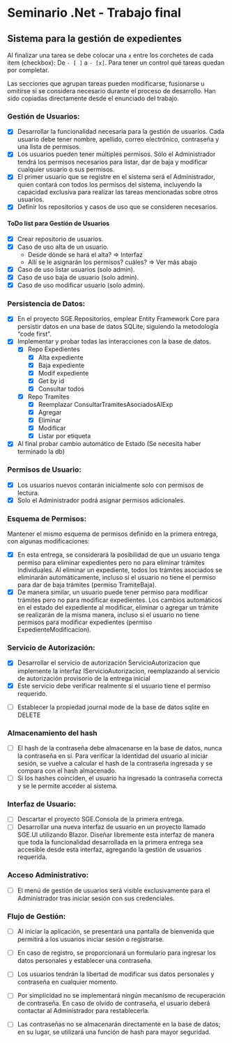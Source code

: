 # Seminario .Net - Trabajo final 
## Sistema para la gestión de expedientes

Al finalizar una tarea se debe colocar una `x` entre los corchetes de cada item (checkbox): De `- [ ]` a `- [x]`. Para tener un control qué tareas quedan por completar.

Las secciones que agrupan tareas pueden modificarse, fusionarse u omitirse si se considera necesario durante el proceso de desarrollo. Han sido copiadas directamente desde el enunciado del trabajo.

### Gestión de Usuarios:
- [x] Desarrollar la funcionalidad necesaria para la gestión de usuarios. Cada usuario debe tener nombre, apellido, correo electrónico, contraseña y una lista de permisos.
- [x] Los usuarios pueden tener múltiples permisos. Sólo el Administrador tendrá los permisos necesarios para listar, dar de baja y modificar cualquier usuario o sus permisos.
- [x] El primer usuario que se registre en el sistema será el Administrador, quien contará con todos los permisos del sistema, incluyendo la capacidad exclusiva para realizar las tareas mencionadas sobre otros usuarios.
- [x] Definir los repositorios y casos de uso que se consideren necesarios.

#### ToDo list para Gestión de Usuarios
  - [x] Crear repositorio de usuarios.
    <!-- - [ ] Crear clase abstracta RepositorioBase. -->
  - [x] Caso de uso alta de un usuario.
    - Desde dónde se hará el alta? => Interfaz
    - Allí se le asignarán los permisos? cuáles? => Ver más abajo
  - [x] Caso de uso listar usuarios (solo admin).
  - [x] Caso de uso baja de usuario (solo admin).
  - [x] Caso de uso modificar usuario (solo admin).

### Persistencia de Datos:
- [x] En el proyecto SGE.Repositorios, emplear Entity Framework Core para persistir datos en una base de datos SQLite, siguiendo la metodología “code first”.
- [x] Implementar y probar todas las interacciones con la base de datos.
  - [x] Repo Expedientes
    - [x] Alta expediente
    - [x] Baja expediente
    - [x] Modif expediente
    - [x] Get by id
    - [x] Consultar todos
  - [x] Repo Tramites
    - [x] Reemplazar ConsultarTramitesAsociadosAlExp
    - [x] Agregar
    - [x] Eliminar
    - [x] Modificar
    - [x] Listar por etiqueta
- [x] Al final probar cambio automático de Estado (Se necesita haber terminado la db)

### Permisos de Usuario:
- [x] Los usuarios nuevos contarán inicialmente solo con permisos de lectura.
- [x] Solo el Administrador podrá asignar permisos adicionales.

### Esquema de Permisos:
Mantener el mismo esquema de permisos definido en la primera entrega, con algunas
modificaciones:

- [x] En esta entrega, se considerará la posibilidad de que un usuario tenga permiso para eliminar expedientes pero no para eliminar trámites individuales. Al eliminar un expediente, todos los trámites asociados se eliminarán automáticamente, incluso si el usuario no tiene el permiso para dar de baja trámites (permiso TramiteBaja).
- [x] De manera similar, un usuario puede tener permiso para modificar trámites pero no para modificar expedientes. Los cambios automáticos en el estado del expediente al modificar, eliminar o agregar un trámite se realizarán de la misma manera, incluso si el usuario no tiene permisos para modificar expedientes (permiso ExpedienteModificacion).

### Servicio de Autorización:
- [x] Desarrollar el servicio de autorización ServicioAutorizacion que implemente la interfaz IServicioAutorizacion, reemplazando al servicio de autorización provisorio de la entrega inicial
- [x] Este servicio debe verificar realmente si el usuario tiene el permiso requerido.

+ [ ] Establecer la propiedad journal mode de la base de datos sqlite en DELETE

### Almacenamiento del hash
- [ ] El hash de la contraseña debe almacenarse en la base de datos, nunca la contraseña en sí. Para verificar la identidad del usuario al iniciar sesión, se vuelve a calcular el hash de la contraseña ingresada y se compara con el hash almacenado.
- [ ] Si los hashes coinciden, el usuario ha ingresado la contraseña correcta y se le permite acceder al sistema.

### Interfaz de Usuario:
- [ ] Descartar el proyecto SGE.Consola de la primera entrega.
- [ ] Desarrollar una nueva interfaz de usuario en un proyecto llamado SGE.UI utilizando Blazor. Diseñar libremente esta interfaz de manera que toda la funcionalidad desarrollada en la primera entrega sea accesible desde esta interfaz, agregando la gestión de usuarios requerida.

### Acceso Administrativo:
- [ ] El menú de gestión de usuarios será visible exclusivamente para el Administrador tras iniciar sesión con sus credenciales.

### Flujo de Gestión:
- [ ] Al iniciar la aplicación, se presentará una pantalla de bienvenida que permitirá a los usuarios iniciar sesión o registrarse.
- [ ] En caso de registro, se proporcionará un formulario para ingresar los datos personales y establecer una contraseña.
- [ ] Los usuarios tendrán la libertad de modificar sus datos personales y contraseña en cualquier momento.
- [ ] Por simplicidad no se implementará ningún mecanismo de recuperación de contraseña. En caso de olvido de contraseña, el usuario deberá contactar al Administrador para restablecerla.
- [ ] Las contraseñas no se almacenarán directamente en la base de datos; en su lugar, se utilizará una función de hash para mayor seguridad.



